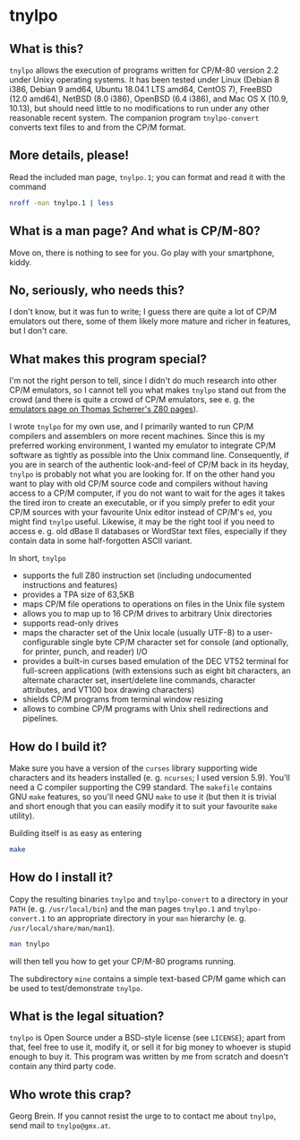 # tnylpo
## What is this?
`tnylpo` allows the execution of programs written for CP/M-80
version 2.2 under Unixy operating systems. It has been tested
under Linux (Debian 8 i386, Debian 9 amd64, Ubuntu 18.04.1 LTS amd64,
CentOS 7),
FreeBSD (12.0 amd64), NetBSD (8.0 i386), OpenBSD (6.4 i386),
and Mac OS X (10.9, 10.13),
but should need little to no modifications to run under any other
reasonable recent system. The companion program `tnylpo-convert`
converts text files to and from the CP/M format.
## More details, please!
Read the included man page, `tnylpo.1`; you can format and read
it with the command
```sh
nroff -man tnylpo.1 | less
```
## What is a man page? And what is CP/M-80?
Move on, there is nothing to see for you. Go play with your
smartphone, kiddy.
## No, seriously, who needs this?
I don't know, but it was fun to write; I guess there are quite
a lot of CP/M emulators out there, some of them likely
more mature and richer in features, but I don't care.
## What makes this program special?
I'm not the right person to tell, since I didn't do much
research into other CP/M emulators, so I cannot tell you what makes
`tnylpo` stand out from the crowd (and there is quite a crowd of
CP/M emulators, see e. g. the [emulators page on Thomas Scherrer's Z80
pages](http://www.z80.info/z80emu.htm)).

I wrote `tnylpo` for my own use, and I primarily wanted
to run CP/M compilers and assemblers on more recent machines. Since this is my
preferred working environment, I wanted my emulator to integrate CP/M
software as tightly as possible into the Unix command line.
Consequently, if you are in search of the authentic look-and-feel of
CP/M back in its heyday, `tnylpo` is probably not what you are
looking for. If on the other hand you want to play with old CP/M source
code and compilers without having access to a CP/M computer, if you do not
want to wait for the ages it takes the tired iron to create an executable,
or if you simply prefer to edit your CP/M sources with your favourite
Unix editor instead of CP/M's `ed`,
you might find `tnylpo` useful. Likewise, it may be the right tool if
you need to access e. g. old dBase II databases or WordStar text files,
especially if they contain data in some half-forgotten ASCII variant.

In short, `tnylpo`
* supports the full Z80 instruction set (including undocumented
instructions and features)
* provides a TPA size of 63,5KB
* maps CP/M file operations to operations on files in the Unix file
system
* allows you to map up to 16 CP/M drives to arbitrary Unix directories
* supports read-only drives
* maps the character set of the Unix locale (usually UTF-8) to
a user-configurable single byte CP/M character set for console (and
optionally, for printer, punch, and reader) I/O
* provides a built-in curses based emulation of the DEC VT52
terminal for full-screen applications (with extensions such as
eight bit characters, an alternate character set, insert/delete line
commands, character attributes, and VT100 box drawing characters)
* shields CP/M programs from terminal window resizing
* allows to combine CP/M programs with Unix shell redirections and pipelines.
## How do I build it?
Make sure you have a version of the `curses` library supporting
wide characters and its headers installed
(e. g. `ncurses`; I used version 5.9). You'll need a C compiler
supporting the C99
standard. The `makefile` contains GNU `make` features, so you'll
need GNU `make` to use it (but then it is trivial and short enough that you
can easily modify it to suit your favourite `make` utility).

Building itself is as easy as entering
```sh
make
```
## How do I install it?
Copy the resulting binaries `tnylpo` and `tnylpo-convert` to a
directory in your `PATH`
(e. g. `/usr/local/bin`) and the man pages `tnylpo.1` and
`tnylpo-convert.1` to
an appropriate directory in your `man` hierarchy (e. g.
`/usr/local/share/man/man1`).
```sh
man tnylpo
```
will then tell you how to get your CP/M-80 programs running.

The subdirectory `mine` contains a simple text-based CP/M game which
can be used to test/demonstrate `tnylpo`.
## What is the legal situation?
`tnylpo` is Open Source under a BSD-style license (see `LICENSE`);
apart from that, feel free to use it, modify it, or sell it for big
money to whoever is stupid enough to buy it. This program was written
by me from scratch and doesn't contain any third party code.
## Who wrote this crap?
Georg Brein. If you cannot resist the urge to to contact me
about `tnylpo`, send mail to `tnylpo@gmx.at`.
